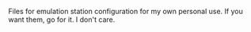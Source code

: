 Files for emulation station configuration for my own personal use. If you want them, go for it. I don't care.
